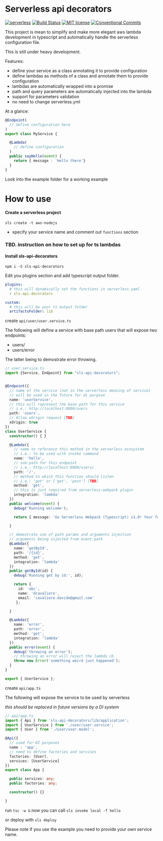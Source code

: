 # Serverless api decorators
[![serverless](http://public.serverless.com/badges/v3.svg)](http://www.serverless.com)
[![Build Status](https://travis-ci.org/davidecavaliere/serverless-api-decorators.svg?branch=master)](https://travis-ci.org/davidecavaliere/serverless-api-decorators)
[![MIT license](http://img.shields.io/badge/license-MIT-brightgreen.svg)](http://opensource.org/licenses/MIT)
[![Conventional Commits](https://img.shields.io/badge/Conventional%20Commits-1.0.0-yellow.svg)](https://conventionalcommits.org)

This project is mean to simplify and make more elegant aws lambda development in typescript and automatically handle the serverless configuration file.

This is still under heavy development.  

Features:
  - define your service as a class annotating it to provide configuration
  - define lambdas as methods of a class and annotate them to provide configuration
  - lambdas are automatically wrapped into a promise
  - path and query parameters are automatically injected into the lambda
  - support for parameters validation
  - no need to change serverless.yml

At a glance:
```typescript
@Endpoint(
  // define configuration here
)
export class MyService {

  @Lambda(
    // define configuration
  )
  public sayHello(event) {
    return { message : 'Hello there'}
  }
}
```

Look into the example folder for a working example

# How to use

#### Create a serverless project

``sls create -t aws-nodejs``

- specify your service name and comment out `functions` section

### TBD. instruction on how to set up for ts lambdas

#### Install sls-api-decorators

```npm i -S sls-api-decorators```

Edit you plugins section and add typescript output folder.

```yaml
plugins:
  # this will dynamically set the functions in serverless.yaml
  - sls-api-decorators

custom:
  # this will be your ts output folder
  artifactsFolder: lib

```

create `api/user/user.service.ts`

The following will define a service with base path users that will expose two endpoints:
- users/
- users/error

The latter being to demostrate error throwing.

```typescript
// user.service.ts
import {Service, Endpoint} from "sls-api-decorators";


@Endpoint({
  // name of the service (not in the serverless meaning of service)
  // will be used in the future for di purpose
  name: 'userService',
  // this will rapresent the base path for this service
  // i.e.: http://localhost:8000/users
  path: 'users',
  // Allow xOrigin request [TBD]
  xOrigin: true
})
class UserService {
  constructor() { }

  @Lambda({
    // name to reference this method in the serverless ecosystem
    // i.e.: to be used with invoke command
    name: 'hello',
    // sub-path for this endpoint
    // i.e.: http://localhost:8000/users/
    path: '/',
    // method to which this function should listen
    // i.e.: 'get' or ['get', 'post'] [TBD]
    method: 'get',
    // this is just required from serverless-webpack plugin
    integration: 'lambda'
  })
  public welcome(event) {
    debug('Running welcome');

    return { message: 'Go Serverless Webpack (Typescript) v1.0! Your function executed successfully!', event };

  }

  // demostrate use of path params and arguments injection
  // arguments being injected from event.path
  @Lambda({
    name: 'getById',
    path: '/{id}',
    method: 'get',
    integration: 'lambda'
  })
  public getById(id) {
    debug('Running get by id:', id);

    return {
      id: 'abc',
      name: 'dcavaliere',
      email: 'cavaliere.davide@gmail.com'
     };

  }

  @Lambda({
    name: 'error',
    path: 'error',
    method: 'get',
    integration: 'lambda'
  })
  public error(event) {
    debug('throwing an error');
    // throwing an error will reject the lambda cb
    throw new Error('something weird just happened');
  }
}

export { UserService };
```

create `api/app.ts`

The following will expose the service to be used by serverless

_this should be replaced in future versions by a DI system_

```typescript
// api/app.ts
import { Api } from 'sls-api-decorators/lib/application';
import { UserService } from './user/user.service';
import { User } from './user/user.model';

@Api({
  // used for DI purposes
  name : 'app',
  // need to define factories and servises
  factories: [User],
  services: [UserService]
})
export class App {

  public services: any;
  public factories: any;

  constructor() {}

}
```

run `tsc -w &` now you can call `sls invoke local -f hello`

or deploy with `sls deploy`

Please note if you use the example you need to provide your own service name.

